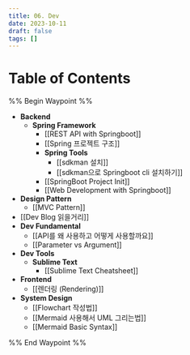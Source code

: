 ```yaml
---
title: 06. Dev
date: 2023-10-11
draft: false
tags: []
---
```

# Table of Contents
%% Begin Waypoint %%
- **Backend**
	- **Spring Framework**
		- [[REST API with Springboot]]
		- [[Spring 프로젝트 구조]]
		- **Spring Tools**
			- [[sdkman 설치]]
			- [[sdkman으로 Springboot cli 설치하기]]
		- [[SpringBoot Project Init]]
		- [[Web Development with Springboot]]
- **Design Pattern**
	- [[MVC Pattern]]
- [[Dev Blog 읽을거리]]
- **Dev Fundamental**
	- [[API를 왜 사용하고 어떻게 사용할까요]]
	- [[Parameter vs Argument]]
- **Dev Tools**
	- **Sublime Text**
		- [[Sublime Text Cheatsheet]]
- **Frontend**
	- [[렌더링 (Rendering)]]
- **System Design**
	- [[Flowchart 작성법]]
	- [[Mermaid 사용해서 UML 그리는법]]
	- [[Mermaid Basic Syntax]]

%% End Waypoint %%
